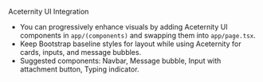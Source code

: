 Aceternity UI Integration

- You can progressively enhance visuals by adding Aceternity UI components in `app/(components)` and swapping them into `app/page.tsx`.
- Keep Bootstrap baseline styles for layout while using Aceternity for cards, inputs, and message bubbles.
- Suggested components: Navbar, Message bubble, Input with attachment button, Typing indicator.